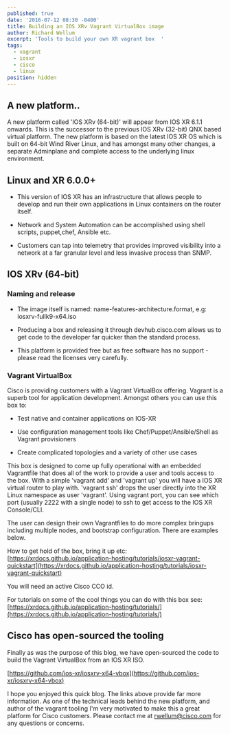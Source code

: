 ```yaml
---
published: true
date: '2016-07-12 08:30 -0400'
title: Building an IOS XRv Vagrant VirtualBox image
author: Richard Wellum
excerpt: 'Tools to build your own XR vagrant box  '
tags:
  - vagrant
  - iosxr
  - cisco
  - linux
position: hidden
---
```

## A new platform..
A new platform called 'IOS XRv (64-bit)' will appear from IOS XR 6.1.1 onwards. This is the successor to the previous IOS XRv (32-bit) QNX based virtual platform. The new platform is based on the latest IOS XR OS which is built on 64-bit Wind River Linux, and has amongst many other changes, a separate Adminplane and complete access to the underlying linux environment. 


## Linux and XR 6.0.0+

*  This version of IOS XR has an infrastructure that allows people to develop and run their own applications in Linux containers on the router itself.

*  Network and System Automation can be accomplished using shell scripts, puppet,chef, Ansible etc.

*  Customers can tap into telemetry that provides improved visibility into a network at a far granular level and less invasive process than SNMP.

## IOS XRv (64-bit)

### Naming and release
*  The image itself is named: name-features-architecture.format, e.g: iosxrv-fullk9-x64.iso

*  Producing a box and releasing it through devhub.cisco.com allows us to get code to the developer far quicker than the standard process.

*  This platform is provided free but as free software has no support - please read the licenses very carefully.

### Vagrant VirtualBox
Cisco is providing customers with a Vagrant VirtualBox offering. Vagrant is a superb tool for application development. Amongst others you can use this box to:

*  Test native and container applications on IOS-XR

*  Use configuration management tools like Chef/Puppet/Ansible/Shell as Vagrant provisioners

*  Create complicated topologies and a variety of other use cases

This box is designed to come up fully operational with an embedded Vagrantfile that does all of the work to provide a user and tools access to the box. With a simple 'vagrant add' and 'vagrant up' you will have a IOS XR virtual router to play with. 'vagrant ssh' drops the user directly into the XR Linux namespace as user 'vagrant'. Using vagrant port, you can see which port (usually 2222 with a single node) to ssh to get access to the IOS XR Console/CLI.

The user can design their own Vagrantfiles to do more complex bringups including multiple nodes, and bootstrap configuration. There are examples below.

How to get hold of the box, bring it up etc: [https://xrdocs.github.io/application-hosting/tutorials/iosxr-vagrant-quickstart](https://xrdocs.github.io/application-hosting/tutorials/iosxr-vagrant-quickstart)

You will need an active Cisco CCO id.

For tutorials on some of the cool things you can do with this box see: [https://xrdocs.github.io/application-hosting/tutorials/](https://xrdocs.github.io/application-hosting/tutorials/)

## Cisco has open-sourced the tooling
Finally as was the purpose of this blog, we have open-sourced the code to build the Vagrant VirtualBox from an IOS XR ISO.

[https://github.com/ios-xr/iosxrv-x64-vbox](https://github.com/ios-xr/iosxrv-x64-vbox)

I hope you enjoyed this quick blog. The links above provide far more information. As one of the technical leads behind the new platform, and author of the vagrant tooling I'm very motivated to make this a great platform for Cisco customers. Please contact me at rwellum@cisco.com for any questions or concerns.

